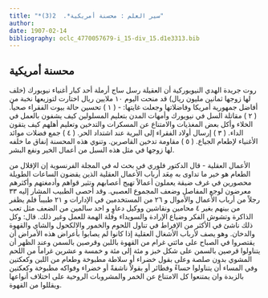 ```yaml
---
title: "*سير العلم : محسنة أمريكية*.  2(3)"
author: 
date: 1907-02-14
bibliography: oclc_4770057679-i_15-div_15.d1e3313.bib
---
```




##  محسنة أمريكية 


 روت جريدة الهدي النيويوركية أن العقيلة رسل ساج أرملة  أحد  كبار أغنياء نيويورك (خلف لها زوجها  ثمانين  مليون ريال) قد منحت اليوم  ١٠  ملايين ريال اختارت لتوزيعها نخبة من أفاضل جمهورية أمريكا وفاضلاتها وجعلت غايتها: - (  ١  ) تحسين حالة بيوت   الفقراء صحياً. (  ٢  ) مقاتلة السل في نيويورك وأمهات المدن بتعليم المسلولين كيف يشفون بالعمل في الخلاء وأكل بعض المغذيات والامتناع عن المسكرات والتدخين وتعليم أهلهم كيف يتقون الداء. (  ٣  ) إرسال أولاد الفقراء إلى البرية عند اشتداد الحر. (  ٤  ) جمع فضلات موائد الأغنياء لإطعام الجياع. (  ٥  ) مقاومة تدخين القاصرين. وتنوي هذه المحسنة إنفاق ما خلفه لها زوجها في مثل هذه السبل من أعمال الخير ونفع البشر. 

 الأعمال العقلية - قال الدكتور فلوري في بحث له في المجلة الفرنسوية إن الإقلال من الطعام هو خير ما تداوى به مِعَد أرباب الأعمال العقلية الذين يقضون الساعات الطويلة محصورين في غرف ضيقة يعملون أعمالاً تهيج أعصابهم وتثير قواهم وأدمغتهم وأكثرهم معرضون لوجع المفاصل وضعف المجموع العصبي. وقد أحصى الطبيب المشار إليه  ٣٣  رجلاً من أرباب الأعمال والأموال و  ٢٦  من المستخدمين في الإدارات و  ٢١  طبيباً فلم يظفر من بينهم بغير  ٤  محامين ونقاشين ووكيل دعاوٍ و  احد  سالمين من الضعف مثل تعب الذاكرة وتشوش الفكر وضياع الإرادة والسويداء وقلة الهمة للعمل وغير ذلك. قال: وكل ذلك ناشئ في الأكثر من الإفراط في تناول اللحوم والخمور والالكحول والشاي والقهوة والدخان. وهو يصف لأرباب الأشغال العقلية إذا كانوا لم يصابوا بأعراض هذه الأمراض أن يقتصروا في الصباح على مائتي غرام من القهوة باللبن وقرصين بالسمن وعند الظهر أن يتناولوا قرصين بالسمن على شكل خبز و  مئة  إلى  مئة  و  خمسة  و  عشرين  غراماً من اللحم المشوي بدون صلصة وعلى بقول خضراء أو سلاطة مطبوخة وطعام من اللبن وكعكتين وفي المساء أن يتناولوا حساءً وفطائر أو بقولاً ناشفةً أو خضراء وفواكه مطبوخة وكعكتين بالزبدة وان يمتنعوا كل الامتناع عن الخمر والمشروبات الروحية على اختلاف أنواعها ويقللوا من القهوة. 
